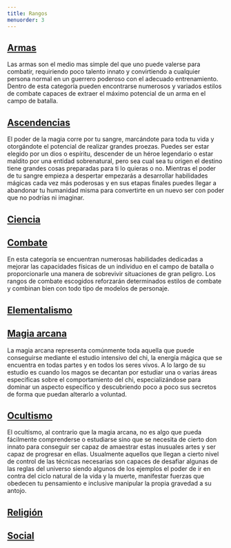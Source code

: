 ```yaml
---
title: Rangos
menuorder: 3
---
```


## [Armas](https://raldamain.com/rules/Rangos/Armas/a.armas.html)

Las armas son el medio mas simple del que uno puede valerse para combatir, requiriendo poco talento innato y convirtiendo a cualquier persona normal en un guerrero poderoso con el adecuado entrenamiento. Dentro de esta categoría pueden encontrarse numerosos y variados estilos de combate capaces de extraer el máximo potencial de un arma en el campo de batalla.

## [Ascendencias](https://raldamain.com/rules/Rangos/Ascendencias/ascendencias.html)

El poder de la magia corre por tu sangre, marcándote para toda tu vida y otorgándote el potencial de realizar grandes proezas. Puedes ser estar elegido por un dios o espíritu, descender de un héroe legendario o estar maldito por una entidad sobrenatural, pero sea cual sea tu origen el destino tiene grandes cosas preparadas para ti lo quieras o no. Mientras el poder de tu sangre empieza a despertar empezarás a desarrollar habilidades mágicas cada vez más poderosas y en sus etapas finales puedes llegar a abandonar tu humanidad misma para convertirte en un nuevo ser con poder que no podrías ni imaginar.

## [Ciencia](https://raldamain.com/rules/Rangos/Ciencia/ciencia.html)

## [Combate](https://raldamain.com/rules/Rangos/Combate/combate.html)

En esta categoría se encuentran numerosas habilidades dedicadas a mejorar las capacidades físicas de un individuo en el campo de batalla o proporcionarle una manera de sobrevivir situaciones de gran peligro. Los rangos de combate escogidos reforzarán determinados estilos de combate y combinan bien con todo tipo de modelos de personaje.

## [Elementalismo](https://raldamain.com/rules/Rangos/Elementalismo/elementalismo.html)

## [Magia arcana](https://raldamain.com/rules/Rangos/Magia%20arcana/magia%20arcana.html)

La magia arcana representa comúnmente toda aquella que puede conseguirse mediante el estudio intensivo del chi, la energía mágica que se encuentra en todas partes y en todos los seres vivos. A lo largo de su estudio es cuando los magos se decantan por estudiar una o varias áreas especificas sobre el comportamiento del chi, especializándose para dominar un aspecto específico y descubriendo poco a poco sus secretos de forma que puedan alterarlo a voluntad.

## [Ocultismo](https://raldamain.com/rules/Rangos/Ocultismo/a.Ocultismo.html)

El ocultismo, al contrario que la magia arcana, no es algo que pueda fácilmente comprenderse o estudiarse sino que se necesita de cierto don innato para conseguir ser capaz de amaestrar estas inusuales artes y ser capaz de progresar en ellas. Usualmente aquellos que llegan a cierto nivel de control de las técnicas necesarias son capaces de desafiar algunas de las reglas del universo siendo algunos de los ejemplos el poder de ir en contra del ciclo natural de la vida y la muerte, manifestar fuerzas que obedecen tu pensamiento e inclusive manipular la propia gravedad a su antojo.

## [Religión](https://raldamain.com/rules/Rangos/Religion/religion.html)

## [Social](https://raldamain.com/rules/Rangos/Social/social.html)